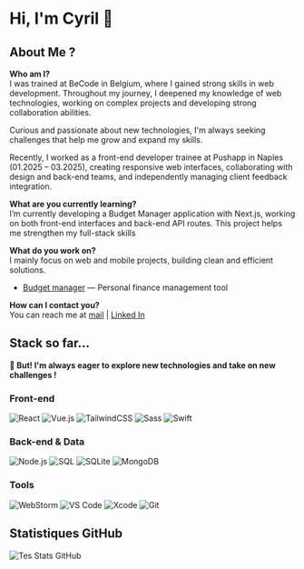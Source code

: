 # Hi,  I'm Cyril 👋

## About Me ?

**Who am I?**  
I was trained at BeCode in Belgium, where I gained strong skills in web development. Throughout my journey, I deepened my knowledge of web technologies, working on complex projects and developing strong collaboration abilities.  

Curious and passionate about new technologies, I'm always seeking challenges that help me grow and expand my skills.  

Recently, I worked as a front-end developer trainee at Pushapp in Naples (01.2025 – 03.2025), creating responsive web interfaces, collaborating with design and back-end teams, and independently managing client feedback integration.

**What are you currently learning?**  
I’m currently developing a Budget Manager application with Next.js, working on both front-end interfaces and back-end API routes. This project helps me strengthen my full-stack skills

**What do you work on?**  
I mainly focus on web and mobile projects, building clean and efficient solutions.
- [Budget manager](https://github.com/cyril-fl/Next.js_budget_manager) — Personal finance management tool

**How can I contact you?**  
You can reach me at  [mail](cyril-f@hotmail.com) | [Linked In](www.linkedin.com/in/cyril-flambard-b016a8260)

## Stack so far...
**🚀 But! I'm always eager to explore new technologies and take on new challenges !**

### Front-end
![React](https://img.shields.io/badge/React-20232A?style=for-the-badge&logo=react&logoColor=61DAFB)
![Vue.js](https://img.shields.io/badge/Vue.js-35495E?style=for-the-badge&logo=vue.js&logoColor=4FC08D)
![TailwindCSS](https://img.shields.io/badge/TailwindCSS-06B6D4?style=for-the-badge&logo=tailwindcss&logoColor=white)
![Sass](https://img.shields.io/badge/Sass-CC6699?style=for-the-badge&logo=sass&logoColor=white)
![Swift](https://img.shields.io/badge/Swift-FA7343?style=for-the-badge&logo=swift&logoColor=white)

### Back-end & Data
![Node.js](https://img.shields.io/badge/Node.js-339933?style=for-the-badge&logo=nodedotjs&logoColor=white)
![SQL](https://img.shields.io/badge/SQL-4479A1?style=for-the-badge&logo=postgresql&logoColor=white)
![SQLite](https://img.shields.io/badge/SQLite-003B57?style=for-the-badge&logo=sqlite&logoColor=white)
![MongoDB](https://img.shields.io/badge/MongoDB-4EA94B?style=for-the-badge&logo=mongodb&logoColor=white)

### Tools
![WebStorm](https://img.shields.io/badge/WebStorm-000000?style=for-the-badge&logo=webstorm&logoColor=white)
![VS Code](https://img.shields.io/badge/VSCode-007ACC?style=for-the-badge&logo=visual-studio-code&logoColor=white)
![Xcode](https://img.shields.io/badge/Xcode-147EFB?style=for-the-badge&logo=xcode&logoColor=white)
![Git](https://img.shields.io/badge/Git-F05032?style=for-the-badge&logo=git&logoColor=white)

## Statistiques GitHub

![Tes Stats GitHub](https://github-readme-stats.vercel.app/api?username=cyril-fl&show_icons=true&theme=radical)

[//]: # (## Projets en vedette)

[//]: # (- [Nom du projet]&#40;lien&#41; — Petite description rapide)
